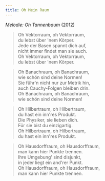 ```yaml
---
title: Oh Mein Raum
---
```


*Melodie: Oh Tannenbaum* (2012)

> Oh Vektorraum, oh Vektorraum,\
> du lebst über 'nem Körper.\
> Jede der Basen spannt dich auf,\
> nicht immer findet man sie auch.\
> Oh Vektorraum, oh Vektorraum,\
> du lebst über 'nem Körper.

> Oh Banachraum, oh Banachraum,\
> wie schön sind deine Normen!\
> Sie führ'n nicht nur zur Metrik hin,\
> auch Cauchy-Folgen bleiben drin.\
> Oh Banachraum, oh Banachraum,\
> wie schön sind deine Normen!

> Oh Hilbertraum, oh Hilbertraum,\
> du hast ein inn'res Produkt.\
> Die Physiker, sie lieben dich.\
> Für sie bist du einzigartig.\
> Oh Hilbertraum, oh Hilbertraum,\
> du hast ein inn'res Produkt.

> Oh Hausdorffraum, oh Hausdorffraum,\
> man kann hier Punkte trennen.\
> Ihre Umgebung' sind disjunkt,\
> in jeder liegt ein and'rer Punkt.\
> Oh Hausdorffraum, oh Hausdorffraum,\
> man kann hier Punkte trennen.
